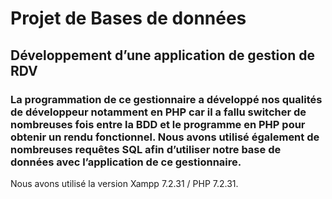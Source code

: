 # Projet de Bases de données
## Développement d’une application de gestion de RDV
### La programmation de ce gestionnaire a développé nos qualités de développeur notamment en PHP car il a fallu switcher de nombreuses fois entre la BDD et le programme en PHP pour obtenir un rendu fonctionnel. Nous avons utilisé également de nombreuses requêtes SQL afin d’utiliser notre base de données avec l’application de ce gestionnaire. 
Nous avons utilisé la version Xampp 7.2.31 / PHP 7.2.31.
